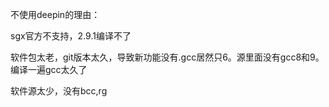 不使用deepin的理由：

sgx官方不支持，2.9.1编译不了

软件包太老，git版本太久，导致新功能没有.gcc居然只6。源里面没有gcc8和9。编译一遍gcc太久了

软件源太少，没有bcc,rg

